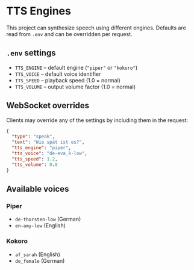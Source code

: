 # TTS Engines

This project can synthesize speech using different engines. Defaults are read from `.env` and can be overridden per request.

## `.env` settings

- `TTS_ENGINE` – default engine (`"piper"` or `"kokoro"`)
- `TTS_VOICE` – default voice identifier
- `TTS_SPEED` – playback speed (1.0 = normal)
- `TTS_VOLUME` – output volume factor (1.0 = normal)

## WebSocket overrides

Clients may override any of the settings by including them in the request:

```json
{
  "type": "speak",
  "text": "Wie spät ist es?",
  "tts_engine": "piper",
  "tts_voice": "de-eva_k-low",
  "tts_speed": 1.2,
  "tts_volume": 0.8
}
```

## Available voices

### Piper
- `de-thorsten-low` (German)
- `en-amy-low` (English)

### Kokoro
- `af_sarah` (English)
- `de_female` (German)
